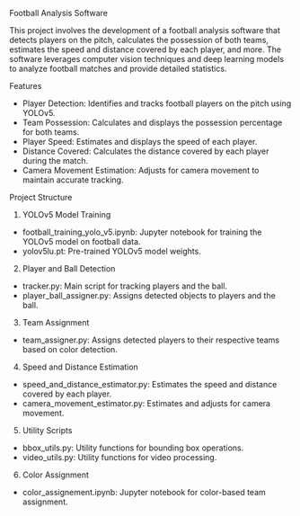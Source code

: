 Football Analysis Software

This project involves the development of a football analysis software that detects players on the pitch, calculates the possession of both teams, estimates the speed and distance covered by each player, and more. The software leverages computer vision techniques and deep learning models to analyze football matches and provide detailed statistics.

Features
- Player Detection: Identifies and tracks football players on the pitch using YOLOv5.
- Team Possession: Calculates and displays the possession percentage for both teams.
- Player Speed: Estimates and displays the speed of each player.
- Distance Covered: Calculates the distance covered by each player during the match.
- Camera Movement Estimation: Adjusts for camera movement to maintain accurate tracking.

Project Structure
1. YOLOv5 Model Training
  - football_training_yolo_v5.ipynb: Jupyter notebook for training the YOLOv5 model on football data.
  - yolov5lu.pt: Pre-trained YOLOv5 model weights.
    
2. Player and Ball Detection
  - tracker.py: Main script for tracking players and the ball.
  - player_ball_assigner.py: Assigns detected objects to players and the ball.

3. Team Assignment
  - team_assigner.py: Assigns detected players to their respective teams based on color detection.

4. Speed and Distance Estimation
  - speed_and_distance_estimator.py: Estimates the speed and distance covered by each player.
  - camera_movement_estimator.py: Estimates and adjusts for camera movement.

5. Utility Scripts
  - bbox_utils.py: Utility functions for bounding box operations.
  - video_utils.py: Utility functions for video processing.

6. Color Assignment
  - color_assignement.ipynb: Jupyter notebook for color-based team assignment.

